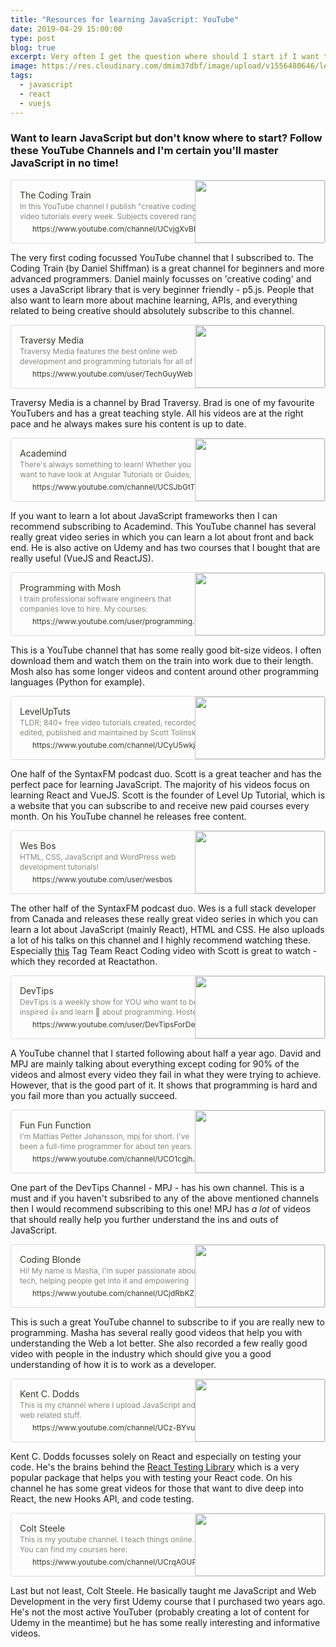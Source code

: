 ```yaml
---
title: "Resources for learning JavaScript: YouTube"
date: 2019-04-29 15:00:00
type: post
blog: true
excerpt: Very often I get the question where should I start if I want to learn JavaScript? Besides recommending a few online courses I don't have much to fall back on. In the next few posts I have therefore collated all the resources that I have used (and still use) to learn JavaScript. We're starting with a list of YouTube channels that I follow.
image: https://res.cloudinary.com/dmim37dbf/image/upload/v1556480646/learningJS_-_YT.png
tags:
  - javascript
  - react
  - vuejs
---
```


### Want to learn JavaScript but don't know where to start? Follow these YouTube Channels and I'm certain you'll master JavaScript in no time!

<div data-block-id="5f90d3ea-f992-4460-8ea4-bfa16e00d0c9" class="notion-selectable" style="width: 100%; max-width: calc(((100vw - 0px) - 240px) - 192px); margin-top: 4px; margin-bottom: 4px;"><div><div style="display: flex;"><div class="notion-cursor-default" style="display: flex; flex-wrap: wrap-reverse; align-items: stretch; text-align: left; overflow: hidden; border: 1px solid rgba(55, 53, 47, 0.16); border-radius: 3px; position: relative; flex-grow: 1; color: rgb(55, 53, 47);"><div style="flex: 4 1 180px; min-height: 60px; overflow: hidden; text-align: left;"><a href="https://www.youtube.com/channel/UCvjgXvBlbQiydffZU7m1_aw" target="_blank" rel="noopener noreferrer nofollow" style="display: block; color: inherit; text-decoration: none; height: 100%;"><div style="cursor: pointer; user-select: none; transition: background 120ms ease-in 0s; width: 100%; display: block; padding: 14px; height: 100%;"><div style="font-size: 14px; line-height: 20px; max-height: 20px; overflow: hidden;">The Coding Train</div><div style="font-size: 12px; line-height: 16px; color: rgba(55, 53, 47, 0.6); max-height: 32px; overflow: hidden;">In this YouTube channel I publish "creative coding" video tutorials every week. Subjects covered range from the basics of programming languages like JavaScri...</div><div style="font-size: 12px; line-height: 16px; display: flex; overflow: hidden; margin-top: 4px;"><img src="https://s.ytimg.com/yts/img/favicon-vfl8qSV2F.ico" style="width: 16px; height: 16px; min-width: 16px; margin-right: 4px;"><div style="min-width: 0px; white-space: nowrap; overflow: hidden; text-overflow: ellipsis;">https://www.youtube.com/channel/UCvjgXvBlbQiydffZU7m1_aw</div></div></div></a></div><div style="flex: 1 1 180px; min-height: 80px; display: block; position: relative;"><div style="position: absolute; top: 0px; left: 0px; right: 0px; bottom: 0px;"><div style="width: 100%; height: 100%;"><img src="https://yt3.ggpht.com/a-/AAuE7mC56ctnjTBFVmFaDttL3sC26U2CRiICqBgJ-g=s900-mo-c-c0xffffffff-rj-k-no" style="display: block; object-fit: cover; border-radius: 1px; width: 100%; height: 100%;"></div></div></div></div></div></div></div>

The very first coding focussed YouTube channel that I subscribed to. The Coding Train (by Daniel Shiffman) is a great channel for beginners and more advanced programmers. Daniel mainly focusses on 'creative coding' and uses a JavaScript library that is very beginner friendly - p5.js. People that also want to learn more about machine learning, APIs, and everything related to being creative should absolutely subscribe to this channel.

<div data-block-id="ed5cca04-bb63-4b06-98fc-3a5c41a30d03" class="notion-selectable" style="width: 100%; max-width: calc(((100vw - 0px) - 240px) - 192px); margin-top: 4px; margin-bottom: 4px;"><div><div style="display: flex;"><div class="notion-cursor-default" style="display: flex; flex-wrap: wrap-reverse; align-items: stretch; text-align: left; overflow: hidden; border: 1px solid rgba(55, 53, 47, 0.16); border-radius: 3px; position: relative; flex-grow: 1; color: rgb(55, 53, 47);"><div style="flex: 4 1 180px; min-height: 60px; overflow: hidden; text-align: left;"><a href="https://www.youtube.com/user/TechGuyWeb" target="_blank" rel="noopener noreferrer nofollow" style="display: block; color: inherit; text-decoration: none; height: 100%;"><div style="cursor: pointer; user-select: none; transition: background 120ms ease-in 0s; width: 100%; display: block; padding: 14px; height: 100%;"><div style="font-size: 14px; line-height: 20px; max-height: 20px; overflow: hidden;">Traversy Media</div><div style="font-size: 12px; line-height: 16px; color: rgba(55, 53, 47, 0.6); max-height: 32px; overflow: hidden;">Traversy Media features the best online web development and programming tutorials for all of the latest web technologies including Node.js, Angular 2, React.js, PHP, Rails, HTML, CSS and much more</div><div style="font-size: 12px; line-height: 16px; display: flex; overflow: hidden; margin-top: 4px;"><img src="https://s.ytimg.com/yts/img/favicon-vfl8qSV2F.ico" style="width: 16px; height: 16px; min-width: 16px; margin-right: 4px;"><div style="min-width: 0px; white-space: nowrap; overflow: hidden; text-overflow: ellipsis;">https://www.youtube.com/user/TechGuyWeb</div></div></div></a></div><div style="flex: 1 1 180px; min-height: 80px; display: block; position: relative;"><div style="position: absolute; top: 0px; left: 0px; right: 0px; bottom: 0px;"><div style="width: 100%; height: 100%;"><img src="https://yt3.ggpht.com/a-/AAuE7mDwFmBMeUdQ9GSpatt0J9QPSC0sPLQz_4mc_A=s900-mo-c-c0xffffffff-rj-k-no" style="display: block; object-fit: cover; border-radius: 1px; width: 100%; height: 100%;"></div></div></div></div></div></div></div>

Traversy Media is a channel by Brad Traversy. Brad is one of my favourite YouTubers and has a great teaching style. All his videos are at the right pace and he always makes sure his content is up to date.

<div data-block-id="52733b5b-4db8-452d-845e-bd9100e76490" class="notion-selectable" style="width: 100%; max-width: calc(((100vw - 0px) - 240px) - 192px); margin-top: 4px; margin-bottom: 4px;"><div><div style="display: flex;"><div class="notion-cursor-default" style="display: flex; flex-wrap: wrap-reverse; align-items: stretch; text-align: left; overflow: hidden; border: 1px solid rgba(55, 53, 47, 0.16); border-radius: 3px; position: relative; flex-grow: 1; color: rgb(55, 53, 47);"><div style="flex: 4 1 180px; min-height: 60px; overflow: hidden; text-align: left;"><a href="https://www.youtube.com/channel/UCSJbGtTlrDami-tDGPUV9-w" target="_blank" rel="noopener noreferrer nofollow" style="display: block; color: inherit; text-decoration: none; height: 100%;"><div style="cursor: pointer; user-select: none; transition: background 120ms ease-in 0s; width: 100%; display: block; padding: 14px; height: 100%;"><div style="font-size: 14px; line-height: 20px; max-height: 20px; overflow: hidden;">Academind</div><div style="font-size: 12px; line-height: 16px; color: rgba(55, 53, 47, 0.6); max-height: 32px; overflow: hidden;">There's always something to learn! Whether you want to have look at Angular Tutorials or Guides, Vue.js, other Frontend Development Content or Data Science T...</div><div style="font-size: 12px; line-height: 16px; display: flex; overflow: hidden; margin-top: 4px;"><img src="https://s.ytimg.com/yts/img/favicon-vfl8qSV2F.ico" style="width: 16px; height: 16px; min-width: 16px; margin-right: 4px;"><div style="min-width: 0px; white-space: nowrap; overflow: hidden; text-overflow: ellipsis;">https://www.youtube.com/channel/UCSJbGtTlrDami-tDGPUV9-w</div></div></div></a></div><div style="flex: 1 1 180px; min-height: 80px; display: block; position: relative;"><div style="position: absolute; top: 0px; left: 0px; right: 0px; bottom: 0px;"><div style="width: 100%; height: 100%;"><img src="https://yt3.ggpht.com/a-/AAuE7mC4twuaLeHHSfnzowVpRNJ4qhyn-8_DZUSShg=s900-mo-c-c0xffffffff-rj-k-no" style="display: block; object-fit: cover; border-radius: 1px; width: 100%; height: 100%;"></div></div></div></div></div></div></div>

If you want to learn a lot about JavaScript frameworks then I can recommend subscribing to Academind. This YouTube channel has several really great video series in which you can learn a lot about front and back end. He is also active on Udemy and has two courses that I bought that are really useful (VueJS and ReactJS).

<div data-block-id="c86c48a5-cecf-400c-abc5-d2a5f9d4f2c1" class="notion-selectable" style="width: 100%; max-width: calc(((100vw - 0px) - 240px) - 192px); margin-top: 4px; margin-bottom: 4px;"><div><div style="display: flex;"><div class="notion-cursor-default" style="display: flex; flex-wrap: wrap-reverse; align-items: stretch; text-align: left; overflow: hidden; border: 1px solid rgba(55, 53, 47, 0.16); border-radius: 3px; position: relative; flex-grow: 1; color: rgb(55, 53, 47);"><div style="flex: 4 1 180px; min-height: 60px; overflow: hidden; text-align: left;"><a href="https://www.youtube.com/user/programmingwithmosh" target="_blank" rel="noopener noreferrer nofollow" style="display: block; color: inherit; text-decoration: none; height: 100%;"><div style="cursor: pointer; user-select: none; transition: background 120ms ease-in 0s; width: 100%; display: block; padding: 14px; height: 100%;"><div style="font-size: 14px; line-height: 20px; max-height: 20px; overflow: hidden;">Programming with Mosh</div><div style="font-size: 12px; line-height: 16px; color: rgba(55, 53, 47, 0.6); max-height: 32px; overflow: hidden;">I train professional software engineers that companies love to hire. My courses: http://codewithmosh.com My blog: http://programmingwithmosh.com Connect on social media: http://www.twitter.com/moshhamedani https://www.facebook.com/programmingwithmosh #python #javascript #chsarp</div><div style="font-size: 12px; line-height: 16px; display: flex; overflow: hidden; margin-top: 4px;"><img src="https://s.ytimg.com/yts/img/favicon-vfl8qSV2F.ico" style="width: 16px; height: 16px; min-width: 16px; margin-right: 4px;"><div style="min-width: 0px; white-space: nowrap; overflow: hidden; text-overflow: ellipsis;">https://www.youtube.com/user/programmingwithmosh</div></div></div></a></div><div style="flex: 1 1 180px; min-height: 80px; display: block; position: relative;"><div style="position: absolute; top: 0px; left: 0px; right: 0px; bottom: 0px;"><div style="width: 100%; height: 100%;"><img src="https://yt3.ggpht.com/a-/AAuE7mBCrbz-IwFv2CcXV5A4182dhvlR8_WZ2qBMNQ=s900-mo-c-c0xffffffff-rj-k-no" style="display: block; object-fit: cover; border-radius: 1px; width: 100%; height: 100%;"></div></div></div></div></div></div></div>

This is a YouTube channel that has some really good bit-size videos. I often download them and watch them on the train into work due to their length. Mosh also has some longer videos and content around other programming languages (Python for example).

<div data-block-id="32d61944-4899-440c-9523-ddf1460f561d" class="notion-selectable" style="width: 100%; max-width: calc(((100vw - 0px) - 240px) - 192px); margin-top: 4px; margin-bottom: 4px;"><div><div style="display: flex;"><div class="notion-cursor-default" style="display: flex; flex-wrap: wrap-reverse; align-items: stretch; text-align: left; overflow: hidden; border: 1px solid rgba(55, 53, 47, 0.16); border-radius: 3px; position: relative; flex-grow: 1; color: rgb(55, 53, 47);"><div style="flex: 4 1 180px; min-height: 60px; overflow: hidden; text-align: left;"><a href="https://www.youtube.com/channel/UCyU5wkjgQYGRB0hIHMwm2Sg" target="_blank" rel="noopener noreferrer nofollow" style="display: block; color: inherit; text-decoration: none; height: 100%;"><div style="cursor: pointer; user-select: none; transition: background 120ms ease-in 0s; width: 100%; display: block; padding: 14px; height: 100%;"><div style="font-size: 14px; line-height: 20px; max-height: 20px; overflow: hidden;">LevelUpTuts</div><div style="font-size: 12px; line-height: 16px; color: rgba(55, 53, 47, 0.6); max-height: 32px; overflow: hidden;">TLDR; 840+ free video tutorials created, recorded, edited, published and maintained by Scott Tolinski. The Story Level Up Tutorials was created in March of 2...</div><div style="font-size: 12px; line-height: 16px; display: flex; overflow: hidden; margin-top: 4px;"><img src="https://s.ytimg.com/yts/img/favicon-vfl8qSV2F.ico" style="width: 16px; height: 16px; min-width: 16px; margin-right: 4px;"><div style="min-width: 0px; white-space: nowrap; overflow: hidden; text-overflow: ellipsis;">https://www.youtube.com/channel/UCyU5wkjgQYGRB0hIHMwm2Sg</div></div></div></a></div><div style="flex: 1 1 180px; min-height: 80px; display: block; position: relative;"><div style="position: absolute; top: 0px; left: 0px; right: 0px; bottom: 0px;"><div style="width: 100%; height: 100%;"><img src="https://yt3.ggpht.com/a-/AAuE7mAIWDB1ZamlGoYIGEOk_93sWzbZnCNEqXnn8w=s900-mo-c-c0xffffffff-rj-k-no" style="display: block; object-fit: cover; border-radius: 1px; width: 100%; height: 100%;"></div></div></div></div></div></div></div>

One half of the SyntaxFM podcast duo. Scott is a great teacher and has the perfect pace for learning JavaScript. The majority of his videos focus on learning React and VueJS. Scott is the founder of Level Up Tutorial, which is a website that you can subscribe to and receive new paid courses every month. On his YouTube channel he releases free content.

<div data-block-id="079ec3cb-a762-479e-b56b-a9f52ff81bcc" class="notion-selectable" style="width: 100%; max-width: calc(((100vw - 0px) - 240px) - 192px); margin-top: 4px; margin-bottom: 4px;"><div><div style="display: flex;"><div class="notion-cursor-default" style="display: flex; flex-wrap: wrap-reverse; align-items: stretch; text-align: left; overflow: hidden; border: 1px solid rgba(55, 53, 47, 0.16); border-radius: 3px; position: relative; flex-grow: 1; color: rgb(55, 53, 47);"><div style="flex: 4 1 180px; min-height: 60px; overflow: hidden; text-align: left;"><a href="https://www.youtube.com/user/wesbos" target="_blank" rel="noopener noreferrer nofollow" style="display: block; color: inherit; text-decoration: none; height: 100%;"><div style="cursor: pointer; user-select: none; transition: background 120ms ease-in 0s; width: 100%; display: block; padding: 14px; height: 100%;"><div style="font-size: 14px; line-height: 20px; max-height: 20px; overflow: hidden;">Wes Bos</div><div style="font-size: 12px; line-height: 16px; color: rgba(55, 53, 47, 0.6); max-height: 32px; overflow: hidden;">HTML, CSS, JavaScript and WordPress web development tutorials!</div><div style="font-size: 12px; line-height: 16px; display: flex; overflow: hidden; margin-top: 4px;"><img src="https://s.ytimg.com/yts/img/favicon-vfl8qSV2F.ico" style="width: 16px; height: 16px; min-width: 16px; margin-right: 4px;"><div style="min-width: 0px; white-space: nowrap; overflow: hidden; text-overflow: ellipsis;">https://www.youtube.com/user/wesbos</div></div></div></a></div><div style="flex: 1 1 180px; min-height: 80px; display: block; position: relative;"><div style="position: absolute; top: 0px; left: 0px; right: 0px; bottom: 0px;"><div style="width: 100%; height: 100%;"><img src="https://yt3.ggpht.com/a-/AAuE7mANQu0Jqo92dvIUUTie-5QqGlTKYK7M15bxwg=s900-mo-c-c0xffffffff-rj-k-no" style="display: block; object-fit: cover; border-radius: 1px; width: 100%; height: 100%;"></div></div></div></div></div></div></div>

The other half of the SyntaxFM podcast duo. Wes is a full stack developer from Canada and releases these really great video series in which you can learn a lot about JavaScript (mainly React), HTML and CSS. He also uploads a lot of his talks on this channel and I highly recommend watching these. Especially [this](https://www.youtube.com/watch?v=181JRA0Y_zo) Tag Team React Coding video with Scott is great to watch - which they recorded at Reactathon.

<div data-block-id="42c3acba-6f24-4f75-9c09-51537503b97e" class="notion-selectable" style="width: 100%; max-width: calc(((100vw - 0px) - 240px) - 192px); margin-top: 4px; margin-bottom: 4px;"><div><div style="display: flex;"><div class="notion-cursor-default" style="display: flex; flex-wrap: wrap-reverse; align-items: stretch; text-align: left; overflow: hidden; border: 1px solid rgba(55, 53, 47, 0.16); border-radius: 3px; position: relative; flex-grow: 1; color: rgb(55, 53, 47);"><div style="flex: 4 1 180px; min-height: 60px; overflow: hidden; text-align: left;"><a href="https://www.youtube.com/user/DevTipsForDesigners" target="_blank" rel="noopener noreferrer nofollow" style="display: block; color: inherit; text-decoration: none; height: 100%;"><div style="cursor: pointer; user-select: none; transition: background 120ms ease-in 0s; width: 100%; display: block; padding: 14px; height: 100%;"><div style="font-size: 14px; line-height: 20px; max-height: 20px; overflow: hidden;">DevTips</div><div style="font-size: 12px; line-height: 16px; color: rgba(55, 53, 47, 0.6); max-height: 32px; overflow: hidden;">DevTips is a weekly show for YOU who want to be inspired 👍 and learn 🖖 about programming. Hosted by David and MPJ - two notorious bug generators 💖 and teachers 🤗. Exploring code together and learning programming along the way - yay! Videos are released on FRIDAYs at 08:00 GMT.</div><div style="font-size: 12px; line-height: 16px; display: flex; overflow: hidden; margin-top: 4px;"><img src="https://s.ytimg.com/yts/img/favicon-vfl8qSV2F.ico" style="width: 16px; height: 16px; min-width: 16px; margin-right: 4px;"><div style="min-width: 0px; white-space: nowrap; overflow: hidden; text-overflow: ellipsis;">https://www.youtube.com/user/DevTipsForDesigners</div></div></div></a></div><div style="flex: 1 1 180px; min-height: 80px; display: block; position: relative;"><div style="position: absolute; top: 0px; left: 0px; right: 0px; bottom: 0px;"><div style="width: 100%; height: 100%;"><img src="https://yt3.ggpht.com/a-/AAuE7mBU2dqTyWydyi0pvVTq1y4KeYNsTa1wzXSXpA=s900-mo-c-c0xffffffff-rj-k-no" style="display: block; object-fit: cover; border-radius: 1px; width: 100%; height: 100%;"></div></div></div></div></div></div></div>

A YouTube channel that I started following about half a year ago. David and MPJ are mainly talking about everything except coding for 90% of the videos and almost every video they fail in what they were trying to achieve. However, that is the good part of it. It shows that programming is hard and you fail more than you actually succeed.

<div data-block-id="2e28a9f2-9dce-4905-8cf9-c19abe070a06" class="notion-selectable" style="width: 100%; max-width: calc(((100vw - 0px) - 240px) - 192px); margin-top: 4px; margin-bottom: 4px;"><div><div style="display: flex;"><div class="notion-cursor-default" style="display: flex; flex-wrap: wrap-reverse; align-items: stretch; text-align: left; overflow: hidden; border: 1px solid rgba(55, 53, 47, 0.16); border-radius: 3px; position: relative; flex-grow: 1; color: rgb(55, 53, 47);"><div style="flex: 4 1 180px; min-height: 60px; overflow: hidden; text-align: left;"><a href="https://www.youtube.com/channel/UCO1cgjhGzsSYb1rsB4bFe4Q" target="_blank" rel="noopener noreferrer nofollow" style="display: block; color: inherit; text-decoration: none; height: 100%;"><div style="cursor: pointer; user-select: none; transition: background 120ms ease-in 0s; width: 100%; display: block; padding: 14px; height: 100%;"><div style="font-size: 14px; line-height: 20px; max-height: 20px; overflow: hidden;">Fun Fun Function</div><div style="font-size: 12px; line-height: 16px; color: rgba(55, 53, 47, 0.6); max-height: 32px; overflow: hidden;">I'm Mattias Petter Johansson, mpj for short. I've been a full-time programmer for about ten years. Among others, I've worked for Absolut Vodka, Blackberry an...</div><div style="font-size: 12px; line-height: 16px; display: flex; overflow: hidden; margin-top: 4px;"><img src="https://s.ytimg.com/yts/img/favicon-vfl8qSV2F.ico" style="width: 16px; height: 16px; min-width: 16px; margin-right: 4px;"><div style="min-width: 0px; white-space: nowrap; overflow: hidden; text-overflow: ellipsis;">https://www.youtube.com/channel/UCO1cgjhGzsSYb1rsB4bFe4Q</div></div></div></a></div><div style="flex: 1 1 180px; min-height: 80px; display: block; position: relative;"><div style="position: absolute; top: 0px; left: 0px; right: 0px; bottom: 0px;"><div style="width: 100%; height: 100%;"><img src="https://yt3.ggpht.com/a-/AAuE7mD1SwDIaVGQ3iibAEERARWsUfI9EZGLf75_fA=s900-mo-c-c0xffffffff-rj-k-no" style="display: block; object-fit: cover; border-radius: 1px; width: 100%; height: 100%;"></div></div></div></div></div></div></div>

One part of the DevTips Channel - MPJ - has his own channel. This is a must and if you haven't subsribed to any of the above mentioned channels then I would recommend subscribing to this one! MPJ has _a lot_ of videos that should really help you further understand the ins and outs of JavaScript.

<div data-block-id="7e0892d8-5a27-4e1c-b9a4-d60bec6c7f5c" class="notion-selectable" style="width: 100%; max-width: calc(((100vw - 0px) - 240px) - 192px); margin-top: 4px; margin-bottom: 4px;"><div><div style="display: flex;"><div class="notion-cursor-default" style="display: flex; flex-wrap: wrap-reverse; align-items: stretch; text-align: left; overflow: hidden; border: 1px solid rgba(55, 53, 47, 0.16); border-radius: 3px; position: relative; flex-grow: 1; color: rgb(55, 53, 47);"><div style="flex: 4 1 180px; min-height: 60px; overflow: hidden; text-align: left;"><a href="https://www.youtube.com/channel/UCjdRbKZ494DfZ4zeX19rICw" target="_blank" rel="noopener noreferrer nofollow" style="display: block; color: inherit; text-decoration: none; height: 100%;"><div style="cursor: pointer; user-select: none; transition: background 120ms ease-in 0s; width: 100%; display: block; padding: 14px; height: 100%;"><div style="font-size: 14px; line-height: 20px; max-height: 20px; overflow: hidden;">Coding Blonde</div><div style="font-size: 12px; line-height: 16px; color: rgba(55, 53, 47, 0.6); max-height: 32px; overflow: hidden;">Hi! My name is Masha, I'm super passionate about tech, helping people get into it and empowering women in the industry. I've created Coding Blonde back when ...</div><div style="font-size: 12px; line-height: 16px; display: flex; overflow: hidden; margin-top: 4px;"><img src="https://s.ytimg.com/yts/img/favicon-vfl8qSV2F.ico" style="width: 16px; height: 16px; min-width: 16px; margin-right: 4px;"><div style="min-width: 0px; white-space: nowrap; overflow: hidden; text-overflow: ellipsis;">https://www.youtube.com/channel/UCjdRbKZ494DfZ4zeX19rICw</div></div></div></a></div><div style="flex: 1 1 180px; min-height: 80px; display: block; position: relative;"><div style="position: absolute; top: 0px; left: 0px; right: 0px; bottom: 0px;"><div style="width: 100%; height: 100%;"><img src="https://yt3.ggpht.com/a-/AAuE7mBGN9YMnLM1uA5DPMHbE_rfe_zIoV73I7SV-g=s900-mo-c-c0xffffffff-rj-k-no" style="display: block; object-fit: cover; border-radius: 1px; width: 100%; height: 100%;"></div></div></div></div></div></div></div>

This is such a great YouTube channel to subscribe to if you are really new to programming. Masha has several really good videos that help you with understanding the Web a lot better. She also recorded a few really good video with people in the industry which should give you a good understanding of how it is to work as a developer.

<div data-block-id="b341f91d-c0c9-4624-a585-67a9d87462cf" class="notion-selectable" style="width: 100%; max-width: calc(((100vw - 0px) - 240px) - 192px); margin-top: 4px; margin-bottom: 4px;"><div><div style="display: flex;"><div class="notion-cursor-default" style="display: flex; flex-wrap: wrap-reverse; align-items: stretch; text-align: left; overflow: hidden; border: 1px solid rgba(55, 53, 47, 0.16); border-radius: 3px; position: relative; flex-grow: 1; color: rgb(55, 53, 47);"><div style="flex: 4 1 180px; min-height: 60px; overflow: hidden; text-align: left;"><a href="https://www.youtube.com/channel/UCz-BYvuntVRt_VpfR6FKXJw" target="_blank" rel="noopener noreferrer nofollow" style="display: block; color: inherit; text-decoration: none; height: 100%;"><div style="cursor: pointer; user-select: none; transition: background 120ms ease-in 0s; width: 100%; display: block; padding: 14px; height: 100%;"><div style="font-size: 14px; line-height: 20px; max-height: 20px; overflow: hidden;">Kent C. Dodds</div><div style="font-size: 12px; line-height: 16px; color: rgba(55, 53, 47, 0.6); max-height: 32px; overflow: hidden;">This is my channel where I upload JavaScript and web related stuff.</div><div style="font-size: 12px; line-height: 16px; display: flex; overflow: hidden; margin-top: 4px;"><img src="https://s.ytimg.com/yts/img/favicon-vfl8qSV2F.ico" style="width: 16px; height: 16px; min-width: 16px; margin-right: 4px;"><div style="min-width: 0px; white-space: nowrap; overflow: hidden; text-overflow: ellipsis;">https://www.youtube.com/channel/UCz-BYvuntVRt_VpfR6FKXJw</div></div></div></a></div><div style="flex: 1 1 180px; min-height: 80px; display: block; position: relative;"><div style="position: absolute; top: 0px; left: 0px; right: 0px; bottom: 0px;"><div style="width: 100%; height: 100%;"><img src="https://yt3.ggpht.com/a-/AAuE7mBMl7456Eh8Ng6aTwdLddLgrifalWTZZCU-xQ=s900-mo-c-c0xffffffff-rj-k-no" style="display: block; object-fit: cover; border-radius: 1px; width: 100%; height: 100%;"></div></div></div></div></div></div></div>

Kent C. Dodds focusses solely on React and especially on testing your code. He's the brains behind the [React Testing Library](https://github.com/testing-library/react-testing-library) which is a very popular package that helps you with testing your React code. On his channel he has some great videos for those that want to dive deep into React, the new Hooks API, and code testing.

<div data-block-id="77fe99d3-5703-481c-b5a7-1a052f6c6008" class="notion-selectable" style="width: 100%; max-width: calc(((100vw - 0px) - 240px) - 192px); margin-top: 4px; margin-bottom: 4px;"><div><div style="display: flex;"><div class="notion-cursor-default" style="display: flex; flex-wrap: wrap-reverse; align-items: stretch; text-align: left; overflow: hidden; border: 1px solid rgba(55, 53, 47, 0.16); border-radius: 3px; position: relative; flex-grow: 1; color: rgb(55, 53, 47);"><div style="flex: 4 1 180px; min-height: 60px; overflow: hidden; text-align: left;"><a href="https://www.youtube.com/channel/UCrqAGUPPMOdo0jfQ6grikZw" target="_blank" rel="noopener noreferrer nofollow" style="display: block; color: inherit; text-decoration: none; height: 100%;"><div style="cursor: pointer; user-select: none; transition: background 120ms ease-in 0s; width: 100%; display: block; padding: 14px; height: 100%;"><div style="font-size: 14px; line-height: 20px; max-height: 20px; overflow: hidden;">Colt Steele</div><div style="font-size: 12px; line-height: 16px; color: rgba(55, 53, 47, 0.6); max-height: 32px; overflow: hidden;">This is my youtube channel. I teach things online. You can find my courses here: https://www.udemy.com/user/coltsteele/</div><div style="font-size: 12px; line-height: 16px; display: flex; overflow: hidden; margin-top: 4px;"><img src="https://s.ytimg.com/yts/img/favicon-vfl8qSV2F.ico" style="width: 16px; height: 16px; min-width: 16px; margin-right: 4px;"><div style="min-width: 0px; white-space: nowrap; overflow: hidden; text-overflow: ellipsis;">https://www.youtube.com/channel/UCrqAGUPPMOdo0jfQ6grikZw</div></div></div></a></div><div style="flex: 1 1 180px; min-height: 80px; display: block; position: relative;"><div style="position: absolute; top: 0px; left: 0px; right: 0px; bottom: 0px;"><div style="width: 100%; height: 100%;"><img src="https://yt3.ggpht.com/a-/AAuE7mCCe35GQivI_Xb4Fy3usl4zG6xSxjabq8bVUg=s900-mo-c-c0xffffffff-rj-k-no" style="display: block; object-fit: cover; border-radius: 1px; width: 100%; height: 100%;"></div></div></div></div></div></div></div>

Last but not least, Colt Steele. He basically taught me JavaScript and Web Development in the very first Udemy course that I purchased two years ago. He's not the most active YouTuber (probably creating a lot of content for Udemy in the meantime) but he has some really interesting and informative videos.
